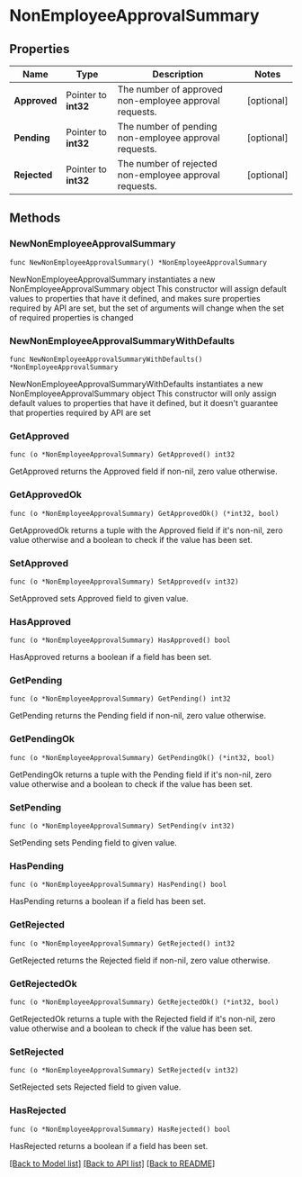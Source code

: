 # NonEmployeeApprovalSummary

## Properties

Name | Type | Description | Notes
------------ | ------------- | ------------- | -------------
**Approved** | Pointer to **int32** | The number of approved non-employee approval requests. | [optional] 
**Pending** | Pointer to **int32** | The number of pending non-employee approval requests. | [optional] 
**Rejected** | Pointer to **int32** | The number of rejected non-employee approval requests. | [optional] 

## Methods

### NewNonEmployeeApprovalSummary

`func NewNonEmployeeApprovalSummary() *NonEmployeeApprovalSummary`

NewNonEmployeeApprovalSummary instantiates a new NonEmployeeApprovalSummary object
This constructor will assign default values to properties that have it defined,
and makes sure properties required by API are set, but the set of arguments
will change when the set of required properties is changed

### NewNonEmployeeApprovalSummaryWithDefaults

`func NewNonEmployeeApprovalSummaryWithDefaults() *NonEmployeeApprovalSummary`

NewNonEmployeeApprovalSummaryWithDefaults instantiates a new NonEmployeeApprovalSummary object
This constructor will only assign default values to properties that have it defined,
but it doesn't guarantee that properties required by API are set

### GetApproved

`func (o *NonEmployeeApprovalSummary) GetApproved() int32`

GetApproved returns the Approved field if non-nil, zero value otherwise.

### GetApprovedOk

`func (o *NonEmployeeApprovalSummary) GetApprovedOk() (*int32, bool)`

GetApprovedOk returns a tuple with the Approved field if it's non-nil, zero value otherwise
and a boolean to check if the value has been set.

### SetApproved

`func (o *NonEmployeeApprovalSummary) SetApproved(v int32)`

SetApproved sets Approved field to given value.

### HasApproved

`func (o *NonEmployeeApprovalSummary) HasApproved() bool`

HasApproved returns a boolean if a field has been set.

### GetPending

`func (o *NonEmployeeApprovalSummary) GetPending() int32`

GetPending returns the Pending field if non-nil, zero value otherwise.

### GetPendingOk

`func (o *NonEmployeeApprovalSummary) GetPendingOk() (*int32, bool)`

GetPendingOk returns a tuple with the Pending field if it's non-nil, zero value otherwise
and a boolean to check if the value has been set.

### SetPending

`func (o *NonEmployeeApprovalSummary) SetPending(v int32)`

SetPending sets Pending field to given value.

### HasPending

`func (o *NonEmployeeApprovalSummary) HasPending() bool`

HasPending returns a boolean if a field has been set.

### GetRejected

`func (o *NonEmployeeApprovalSummary) GetRejected() int32`

GetRejected returns the Rejected field if non-nil, zero value otherwise.

### GetRejectedOk

`func (o *NonEmployeeApprovalSummary) GetRejectedOk() (*int32, bool)`

GetRejectedOk returns a tuple with the Rejected field if it's non-nil, zero value otherwise
and a boolean to check if the value has been set.

### SetRejected

`func (o *NonEmployeeApprovalSummary) SetRejected(v int32)`

SetRejected sets Rejected field to given value.

### HasRejected

`func (o *NonEmployeeApprovalSummary) HasRejected() bool`

HasRejected returns a boolean if a field has been set.


[[Back to Model list]](../README.md#documentation-for-models) [[Back to API list]](../README.md#documentation-for-api-endpoints) [[Back to README]](../README.md)



